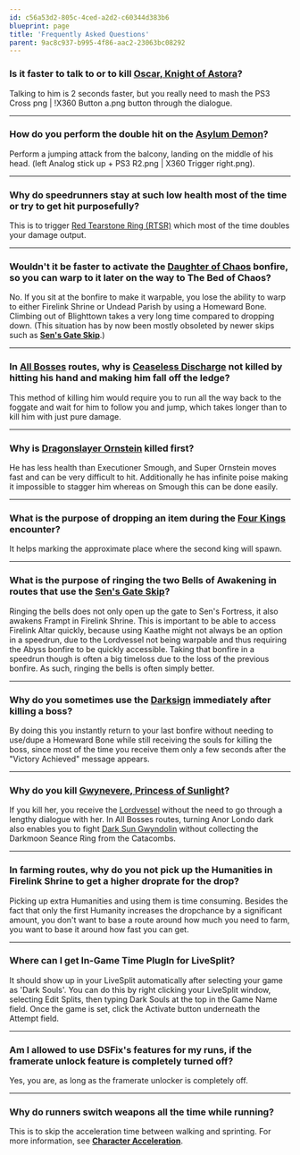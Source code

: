 ```yaml
---
id: c56a53d2-805c-4ced-a2d2-c60344d383b6
blueprint: page
title: 'Frequently Asked Questions'
parent: 9ac8c937-b995-4f86-aac2-23063bc08292
---
```

### **Is it faster to talk to or to kill** [**Oscar, Knight of Astora**](//darksouls.wikidot.com/oscar-knight-of-astora)**?**

Talking to him is 2 seconds faster, but you really need to mash the PS3 Cross png | !X360 Button a.png button through the dialogue.

---

### **How do you perform the double hit on the** [**Asylum Demon**](//darksouls.wikidot.com/asylum-demon)**?**

Perform a jumping attack from the balcony, landing on the middle of his head. (left Analog stick up + PS3 R2.png | X360 Trigger right.png).

---

### **Why do speedrunners stay at such low health most of the time or try to get hit purposefully?**

This is to trigger [Red Tearstone Ring (RTSR)](//darksouls.wikidot.com/red-tearstone-ring) which most of the time doubles your damage output.

---

### **Wouldn't it be faster to activate the** [**Daughter of Chaos**](//darksouls.wikidot.com/quelaag-s-sister) **bonfire, so you can warp to it later on the way to The Bed of Chaos?**

No. If you sit at the bonfire to make it warpable, you lose the ability to warp to either Firelink Shrine or Undead Parish by using a Homeward Bone. Climbing out of Blighttown takes a very long time compared to dropping down. (This situation has by now been mostly obsoleted by newer skips such as [**Sen's Gate Skip**](/darksouls/sens-gate-skip).)

---

### **In** [**All Bosses**](/all-bosses-darksouls) **routes, why is** [**Ceaseless Discharge**](//darksouls.wikidot.com/ceaseless-discharge) **not killed by hitting his hand and making him fall off the ledge?**

This method of killing him would require you to run all the way back to the foggate and wait for him to follow you and jump, which takes longer than to kill him with just pure damage.

---

### **Why is** [**Dragonslayer Ornstein**](//darksouls.wikidot.com/dragon-slayer-ornstein-executioner-smough) **killed first?**

He has less health than Executioner Smough, and Super Ornstein moves fast and can be very difficult to hit. Additionally he has infinite poise making it impossible to stagger him whereas on Smough this can be done easily.

---

### **What is the purpose of dropping an item during the** [**Four Kings**](//darksouls.wikidot.com/the-four-kings) **encounter?**

It helps marking the approximate place where the second king will spawn.

---

### **What is the purpose of ringing the two Bells of Awakening in routes that use the** [**Sen's Gate Skip**](/darksouls/sens-gate-skip)**?**

Ringing the bells does not only open up the gate to Sen's Fortress, it also awakens Frampt in Firelink Shrine. This is important to be able to access Firelink Altar quickly, because using Kaathe might not always be an option in a speedrun, due to the Lordvessel not being warpable and thus requiring the Abyss bonfire to be quickly accessible. Taking that bonfire in a speedrun though is often a big timeloss due to the loss of the previous bonfire. As such, ringing the bells is often simply better.

---

### **Why do you sometimes use the** [**Darksign**](//darksouls.wikidot.com/darksign) **immediately after killing a boss?**

By doing this you instantly return to your last bonfire without needing to use/dupe a Homeward Bone while still receiving the souls for killing the boss, since most of the time you receive them only a few seconds after the "Victory Achieved" message appears.

---

### **Why do you kill** [**Gwynevere, Princess of Sunlight**](//darksouls.wikidot.com/gwynevere)**?**

If you kill her, you receive the [Lordvessel](//darksouls.wikidot.com/lordvessel) without the need to go through a lengthy dialogue with her. In All Bosses routes, turning Anor Londo dark also enables you to fight [Dark Sun Gwyndolin](//darksouls.wikidot.com/dark-sun-gwyndolin) without collecting the Darkmoon Seance Ring from the Catacombs.

---

### **In farming routes, why do you not pick up the Humanities in Firelink Shrine to get a higher droprate for the drop?**

Picking up extra Humanities and using them is time consuming. Besides the fact that only the first Humanity increases the dropchance by a significant amount, you don't want to base a route around how much you need to farm, you want to base it around how fast you can get.

---

### **Where can I get In-Game Time PlugIn for LiveSplit?**

It should show up in your LiveSplit automatically after selecting your game as 'Dark Souls'. You can do this by right clicking your LiveSplit window, selecting Edit Splits, then typing Dark Souls at the top in the Game Name field. Once the game is set, click the Activate button underneath the Attempt field.

---

### **Am I allowed to use DSFix's features for my runs, if the framerate unlock feature is completely turned off?**

Yes, you are, as long as the framerate unlocker is completely off.

---

### **Why do runners switch weapons all the time while running?**

This is to skip the acceleration time between walking and sprinting. For more information, see [**Character Acceleration**](/darksouls/character-acceleration).
